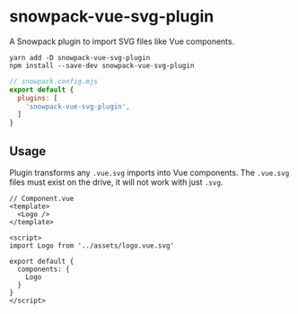 # snowpack-vue-svg-plugin
A Snowpack plugin to import SVG files like Vue components.

```
yarn add -D snowpack-vue-svg-plugin
npm install --save-dev snowpack-vue-svg-plugin
```

```js
// snowpack.config.mjs
export default {
  plugins: [
    'snowpack-vue-svg-plugin',
  ]
}
```

## Usage

Plugin transforms any `.vue.svg` imports into Vue components.
The `.vue.svg` files must exist on the drive, it will not work with just `.svg`.

```vue
// Component.vue
<template>
  <Logo />
</template>

<script>
import Logo from '../assets/logo.vue.svg'

export default {
  components: {
    Logo
  }
}
</script>
```
